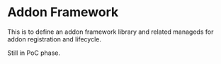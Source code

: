 # Addon Framework

This is to define an addon framework library and related manageds for addon registration and lifecycle.

Still in PoC phase.
